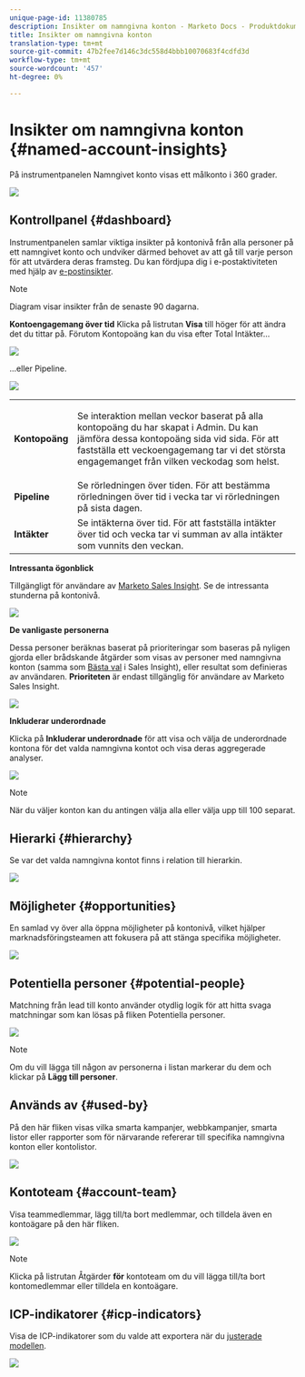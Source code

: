 ```yaml
---
unique-page-id: 11380785
description: Insikter om namngivna konton - Marketo Docs - Produktdokumentation
title: Insikter om namngivna konton
translation-type: tm+mt
source-git-commit: 47b2fee7d146c3dc558d4bbb10070683f4cdfd3d
workflow-type: tm+mt
source-wordcount: '457'
ht-degree: 0%

---
```



# Insikter om namngivna konton {#named-account-insights}

På instrumentpanelen Namngivet konto visas ett målkonto i 360 grader.

![](assets/one-1.png)

## Kontrollpanel {#dashboard}

Instrumentpanelen samlar viktiga insikter på kontonivå från alla personer på ett namngivet konto och undviker därmed behovet av att gå till varje person för att utvärdera deras framsteg. Du kan fördjupa dig i e-postaktiviteten med hjälp av [e-postinsikter](http://docs.marketo.com/display/DOCS/Filtering+in+Email+Insights#FilteringinEmailInsights-AccountBasedMarketing).

>[!NOTE]
>
>Diagram visar insikter från de senaste 90 dagarna.

**Kontoengagemang över tid** Klicka på listrutan **Visa** till höger för att ändra det du tittar på. Förutom Kontopoäng kan du visa efter Total Intäkter...

![](assets/two-new.png)

...eller Pipeline.

![](assets/three-new.png)

<table> 
 <tbody> 
  <tr> 
   <td><strong>Kontopoäng</strong></td> 
   <td><p>Se interaktion mellan veckor baserat på alla kontopoäng du har skapat i Admin. Du kan jämföra dessa kontopoäng sida vid sida. För att fastställa ett veckoengagemang tar vi det största engagemanget från vilken veckodag som helst.</p></td> 
  </tr> 
  <tr> 
   <td><strong>Pipeline</strong></td> 
   <td>Se rörledningen över tiden. För att bestämma rörledningen över tid i vecka tar vi rörledningen på sista dagen.</td> 
  </tr> 
  <tr> 
   <td><strong>Intäkter</strong></td> 
   <td>Se intäkterna över tid. För att fastställa intäkter över tid och vecka tar vi summan av alla intäkter som vunnits den veckan.</td> 
  </tr> 
 </tbody> 
</table>

**Intressanta ögonblick**

Tillgängligt för användare av [Marketo Sales Insight](http://docs.marketo.com/display/DOCS/Marketo+Sales+Insight). Se de intressanta stunderna på kontonivå.

![](assets/int-mom.png)

**De vanligaste personerna**

Dessa personer beräknas baserat på prioriteringar som baseras på nyligen gjorda eller brådskande åtgärder som visas av personer med namngivna konton (samma som [Bästa val](http://docs.marketo.com/display/DOCS/Priority,+Urgency,+Relative+Score,+and+Best+Bets) i Sales Insight), eller resultat som definieras av användaren. **Prioriteten** är endast tillgänglig för användare av Marketo Sales Insight.

![](assets/top-ten.png)

**Inkluderar underordnade**

Klicka på **Inkluderar underordnade** för att visa och välja de underordnade kontona för det valda namngivna kontot och visa deras aggregerade analyser.

![](assets/abm.png)

>[!NOTE]
>
>När du väljer konton kan du antingen välja alla eller välja upp till 100 separat.

## Hierarki {#hierarchy}

Se var det valda namngivna kontot finns i relation till hierarkin.

![](assets/hierarchy.png)

## Möjligheter {#opportunities}

En samlad vy över alla öppna möjligheter på kontonivå, vilket hjälper marknadsföringsteamen att fokusera på att stänga specifika möjligheter.

![](assets/four-1.png)

## Potentiella personer {#potential-people}

Matchning från lead till konto använder otydlig logik för att hitta svaga matchningar som kan lösas på fliken Potentiella personer.

![](assets/five-1.png)

>[!NOTE]
>
>Om du vill lägga till någon av personerna i listan markerar du dem och klickar på **Lägg till personer**.

## Används av {#used-by}

På den här fliken visas vilka smarta kampanjer, webbkampanjer, smarta listor eller rapporter som för närvarande refererar till specifika namngivna konton eller kontolistor.

![](assets/six-1.png)

## Kontoteam {#account-team}

Visa teammedlemmar, lägg till/ta bort medlemmar, och tilldela även en kontoägare på den här fliken.

![](assets/seven-1.png)

>[!NOTE]
>
>Klicka på listrutan Åtgärder **för** kontoteam om du vill lägga till/ta bort kontomedlemmar eller tilldela en kontoägare.

## ICP-indikatorer {#icp-indicators}

Visa de ICP-indikatorer som du valde att exportera när du [justerade modellen](http://docs.marketo.com/display/DOCS/Account+AI+Overview#AccountAIOverview-ModelTuning).

![](assets/eight.png)

